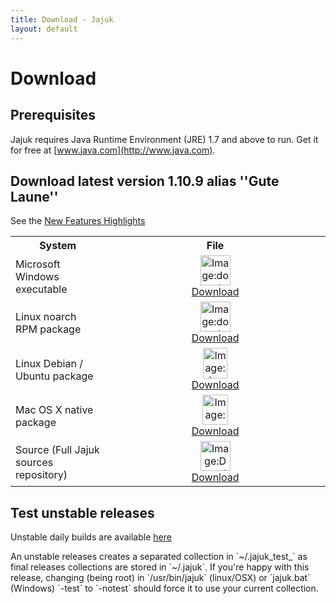 ```yaml
---
title: Download - Jajuk
layout: default
---
```


# Download

## Prerequisites

Jajuk requires Java Runtime Environment (JRE) 1.7 and above to run. Get it for free at [www.java.com](http://www.java.com). 

## Download latest version 1.10.9 alias ''Gute Laune''
See the [New Features Highlights](/new_features.html)

<a name="installation_guides"></a>

<table border="0" cellpadding="20" cellspacing="5">
<tr>
	<th width="30%">System</th><th>File</th>
</tr>
<tr>
	<td>Microsoft Windows executable</td>
	<td style="text-align:center">
		 <a href="http://sourceforge.net/projects/jajuk/files/jajuk/1.10.9/jajuk-1.10.9-setup.exe" title="jajuk-1.10.9-setup.exe" >
		 <img alt="Image:download_win.png" src="/images/download_win.png" width="48" height="48" border="0" /><br/>Download</a>
	</td>
</tr>
<tr>
	<td>Linux noarch RPM package</td>
	<td style="text-align:center">
		<a href="http://sourceforge.net/projects/jajuk/files/jajuk/1.10.9/jajuk-1.10.9-1.noarch.rpm" title="jajuk-1.10.9-1.noarch.rpm" >
		<img alt="Image:download_rpm.png" src="/images/download_rpm.png" width="48" height="48" border="0" /><br/>Download</a>
	</td>
</tr>
<tr>
	<td>Linux Debian / Ubuntu package</td>
	<td style="text-align:center">
		<a href="http://sourceforge.net/projects/jajuk/files/jajuk/1.10.9/jajuk_1.10.9-2_all.deb" title="jajuk_1.10.9-2_all.deb" >
		<img alt="Image:download_deb.png" src="/images/download_deb.png" width="39" height="49" border="0" /><br/>Download</a>
	</td>
</tr>
<tr>
	<td>Mac OS X native package</td>
	<td style="text-align:center">
		<a href="http://sourceforge.net/projects/jajuk/files/jajuk/1.10.9/jajuk-macos-1.10.9.zip"  title="jajuk-macos-1.10.9.zip" >
		<img alt="Image:osx.png" src="/images/download_osx.png" width="41" height="48" border="0" /><br/>Download</a>
	</td>	
</tr>
<tr>
	<td>Source (Full Jajuk sources repository)</td>
	<td style="text-align:center">
	 	<a href="https://github.com/jajuk-team/jajuk/archive/release-1_10_9.tar.gz" title="jajuk-sources-1.10.9.zip" >
		<img alt="Image:Download_sources.png" src="/images/download_sources.png" width="48" height="48" border="0" /><br/>Download</a>
	</td>	
</tr>
</table>

## Test unstable releases
Unstable daily builds are available [here](http://integration.jajuk.info:8080/job/unstable/) 

<div class='info'>
An unstable releases creates a separated collection in `~/.jajuk_test_<release>` as final releases collections are stored in `~/.jajuk`. If you're happy with this release, changing (being root) in `/usr/bin/jajuk` (linux/OSX) or `jajuk.bat` (Windows) `-test` to `-notest` should force it to use your current collection. 
